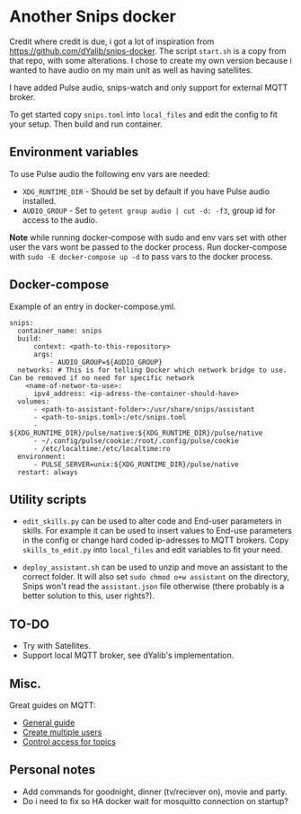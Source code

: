 Another Snips docker
===========================

Credit where credit is due, i got a lot of inspiration from https://github.com/dYalib/snips-docker. The script `start.sh` is a copy from that repo, with some alterations. I chose to create my own version because i wanted to have audio on my main unit as well as having satellites.

I have added Pulse audio, snips-watch and only support for external MQTT broker.

To get started copy `snips.toml` into `local_files` and edit the config to fit your setup. Then build and run container.



Environment variables
-------------------------

To use Pulse audio the following env vars are needed:
- `XDG_RUNTIME_DIR` - Should be set by default if you have Pulse audio installed.
- `AUDIO_GROUP`     - Set to `getent group audio | cut -d: -f3`, group id for access to the audio.

**Note** while running docker-compose with sudo and env vars set with other user the vars wont be passed to the docker process. Run docker-compose with `sudo -E docker-compose up -d` to pass vars to the docker process.



Docker-compose
-------------------------

Example of an entry in docker-compose.yml.

```
snips:
  container_name: snips
  build:
      context: <path-to-this-repository>
      args:
          - AUDIO_GROUP=${AUDIO_GROUP}
  networks: # This is for telling Docker which network bridge to use. Can be removed if no need for specific network
    <name-of-networ-to-use>:
      ipv4_address: <ip-adress-the-container-should-have>
  volumes:
      - <path-to-assistant-folder>:/usr/share/snips/assistant
      - <path-to-snips.toml>:/etc/snips.toml
      - ${XDG_RUNTIME_DIR}/pulse/native:${XDG_RUNTIME_DIR}/pulse/native
      - ~/.config/pulse/cookie:/root/.config/pulse/cookie
      - /etc/localtime:/etc/localtime:ro
  environment:
      - PULSE_SERVER=unix:${XDG_RUNTIME_DIR}/pulse/native
  restart: always
```



Utility scripts
------------------------

- `edit_skills.py` can be used to alter code and End-user parameters in skills. For example it can be used to insert values to End-use parameters in the config or change hard coded ip-adresses to MQTT brokers. Copy `skills_to_edit.py` into `local_files` and edit variables to fit your need.

- `deploy_assistant.sh` can be used to unzip and move an assistant to the correct folder. It will also set `sudo chmod o+w assistant` on the directory, Snips won't read the `assistant.json` file otherwise (there probably is a better solution to this, user rights?).



TO-DO
---------------------------

- Try with Satellites.
- Support local MQTT broker, see dYalib's implementation.



Misc.
-----------------------

Great guides on MQTT:

- [General guide](http://www.steves-internet-guide.com/mqtt/)
- [Create multiple users](http://www.steves-internet-guide.com/mqtt-username-password-example/)
- [Control access for topics](http://www.steves-internet-guide.com/topic-restriction-mosquitto-configuration/)



Personal notes
-------------------

- Add commands for goodnight, dinner (tv/reciever on), movie and party.
- Do i need to fix so HA docker wait for mosquitto connection on startup?

